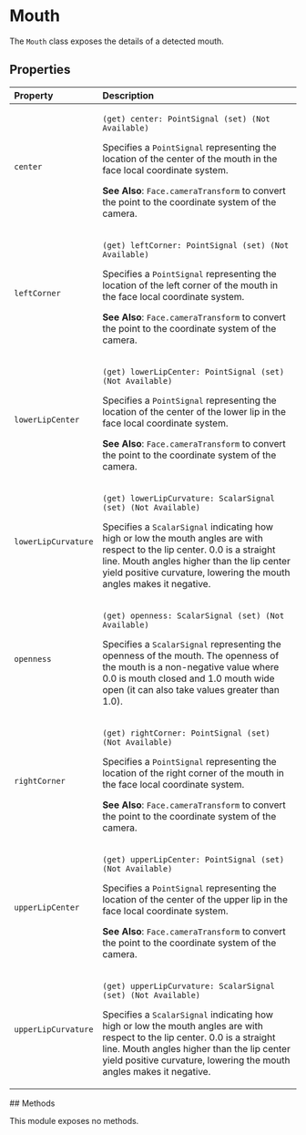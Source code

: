 # Mouth

The `Mouth` class exposes the details of a detected mouth.

## Properties

<table>
  <thead>
    <tr>
      <th style="text-align:left">Property</th>
      <th style="text-align:left">Description</th>
    </tr>
  </thead>
  <tbody>
    <tr>
      <td style="text-align:left"><code>center</code>
      </td>
      <td style="text-align:left">
        <p><code>(get) center: PointSignal (set) (Not Available)</code>
        </p>
        <p>Specifies a <code>PointSignal</code> representing the location of the center
          of the mouth in the face local coordinate system.</p>
        <p><b>See Also</b>: <code>Face.cameraTransform</code> to convert the point
          to the coordinate system of the camera.</p>
      </td>
    </tr>
    <tr>
      <td style="text-align:left"><code>leftCorner</code>
      </td>
      <td style="text-align:left">
        <p><code>(get) leftCorner: PointSignal (set) (Not Available)</code>
        </p>
        <p>Specifies a <code>PointSignal</code> representing the location of the left
          corner of the mouth in the face local coordinate system.</p>
        <p><b>See Also</b>: <code>Face.cameraTransform</code> to convert the point
          to the coordinate system of the camera.</p>
      </td>
    </tr>
    <tr>
      <td style="text-align:left"><code>lowerLipCenter</code>
      </td>
      <td style="text-align:left">
        <p><code>(get) lowerLipCenter: PointSignal (set) (Not Available)</code>
        </p>
        <p>Specifies a <code>PointSignal</code> representing the location of the center
          of the lower lip in the face local coordinate system.</p>
        <p><b>See Also</b>: <code>Face.cameraTransform</code> to convert the point
          to the coordinate system of the camera.</p>
      </td>
    </tr>
    <tr>
      <td style="text-align:left"><code>lowerLipCurvature</code>
      </td>
      <td style="text-align:left">
        <p><code>(get) lowerLipCurvature: ScalarSignal (set) (Not Available)</code>
        </p>
        <p>Specifies a <code>ScalarSignal</code> indicating how high or low the mouth
          angles are with respect to the lip center. 0.0 is a straight line. Mouth
          angles higher than the lip center yield positive curvature, lowering the
          mouth angles makes it negative.</p>
      </td>
    </tr>
    <tr>
      <td style="text-align:left"><code>openness</code>
      </td>
      <td style="text-align:left">
        <p><code>(get) openness: ScalarSignal (set) (Not Available)</code>
        </p>
        <p>Specifies a <code>ScalarSignal</code> representing the openness of the mouth.
          The openness of the mouth is a non-negative value where 0.0 is mouth closed
          and 1.0 mouth wide open (it can also take values greater than 1.0).</p>
      </td>
    </tr>
    <tr>
      <td style="text-align:left"><code>rightCorner</code>
      </td>
      <td style="text-align:left">
        <p><code>(get) rightCorner: PointSignal (set) (Not Available)</code>
        </p>
        <p>Specifies a <code>PointSignal</code> representing the location of the right
          corner of the mouth in the face local coordinate system.</p>
        <p><b>See Also</b>: <code>Face.cameraTransform</code> to convert the point
          to the coordinate system of the camera.</p>
      </td>
    </tr>
    <tr>
      <td style="text-align:left"><code>upperLipCenter</code>
      </td>
      <td style="text-align:left">
        <p><code>(get) upperLipCenter: PointSignal (set) (Not Available)</code>
        </p>
        <p>Specifies a <code>PointSignal</code> representing the location of the center
          of the upper lip in the face local coordinate system.</p>
        <p><b>See Also</b>: <code>Face.cameraTransform</code> to convert the point
          to the coordinate system of the camera.</p>
      </td>
    </tr>
    <tr>
      <td style="text-align:left"><code>upperLipCurvature</code>
      </td>
      <td style="text-align:left">
        <p><code>(get) upperLipCurvature: ScalarSignal (set) (Not Available)</code>
        </p>
        <p>Specifies a <code>ScalarSignal</code> indicating how high or low the mouth
          angles are with respect to the lip center. 0.0 is a straight line. Mouth
          angles higher than the lip center yield positive curvature, lowering the
          mouth angles makes it negative.</p>
      </td>
    </tr>
  </tbody>
</table>## Methods

This module exposes no methods.

